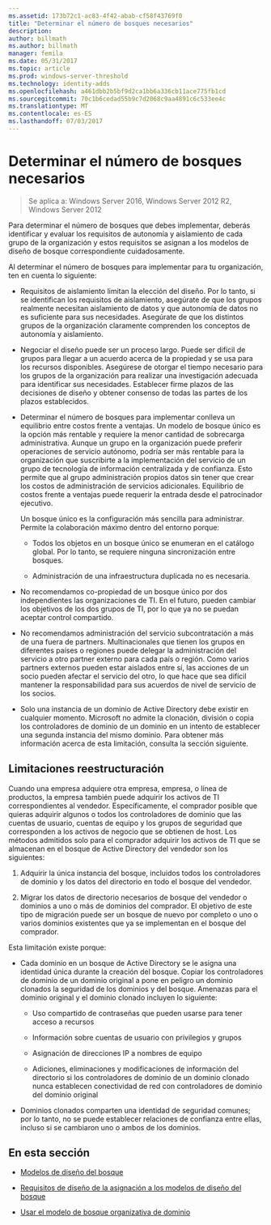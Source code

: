 ```yaml
---
ms.assetid: 173b72c1-ac83-4f42-abab-cf58f43769f0
title: "Determinar el número de bosques necesarios"
description: 
author: billmath
ms.author: billmath
manager: femila
ms.date: 05/31/2017
ms.topic: article
ms.prod: windows-server-threshold
ms.technology: identity-adds
ms.openlocfilehash: a461dbb2b5bf9d2ca1bb6a336cb11ace775fb1cd
ms.sourcegitcommit: 70c1b6cedad55b9c7d2068c9aa4891c6c533ee4c
ms.translationtype: MT
ms.contentlocale: es-ES
ms.lasthandoff: 07/03/2017
---
```

# <a name="determining-the-number-of-forests-required"></a>Determinar el número de bosques necesarios

>Se aplica a: Windows Server 2016, Windows Server 2012 R2, Windows Server 2012

Para determinar el número de bosques que debes implementar, deberás identificar y evaluar los requisitos de autonomía y aislamiento de cada grupo de la organización y estos requisitos se asignan a los modelos de diseño de bosque correspondiente cuidadosamente.  
  
Al determinar el número de bosques para implementar para tu organización, ten en cuenta lo siguiente:  
  
-   Requisitos de aislamiento limitan la elección del diseño. Por lo tanto, si se identifican los requisitos de aislamiento, asegúrate de que los grupos realmente necesitan aislamiento de datos y que autonomía de datos no es suficiente para sus necesidades. Asegúrate de que los distintos grupos de la organización claramente comprenden los conceptos de autonomía y aislamiento.  
  
-   Negociar el diseño puede ser un proceso largo. Puede ser difícil de grupos para llegar a un acuerdo acerca de la propiedad y se usa para los recursos disponibles. Asegúrese de otorgar el tiempo necesario para los grupos de la organización para realizar una investigación adecuada para identificar sus necesidades. Establecer firme plazos de las decisiones de diseño y obtener consenso de todas las partes de los plazos establecidos.  
  
-   Determinar el número de bosques para implementar conlleva un equilibrio entre costos frente a ventajas. Un modelo de bosque único es la opción más rentable y requiere la menor cantidad de sobrecarga administrativa. Aunque un grupo en la organización puede preferir operaciones de servicio autónomo, podría ser más rentable para la organización que suscribirte a la implementación del servicio de un grupo de tecnología de información centralizada y de confianza. Esto permite que al grupo administración propios datos sin tener que crear los costos de administración de servicios adicionales. Equilibrio de costos frente a ventajas puede requerir la entrada desde el patrocinador ejecutivo.  
  
    Un bosque único es la configuración más sencilla para administrar. Permite la colaboración máximo dentro del entorno porque:  
  
    -   Todos los objetos en un bosque único se enumeran en el catálogo global. Por lo tanto, se requiere ninguna sincronización entre bosques.  
  
    -   Administración de una infraestructura duplicada no es necesaria.  
  
-   No recomendamos co-propiedad de un bosque único por dos independientes las organizaciones de TI. En el futuro, pueden cambiar los objetivos de los dos grupos de TI, por lo que ya no se puedan aceptar control compartido.  
  
-   No recomendamos administración del servicio subcontratación a más de una fuera de partners. Multinacionales que tienen los grupos en diferentes países o regiones puede delegar la administración del servicio a otro partner externo para cada país o región. Como varios partners externos pueden estar aislados entre sí, las acciones de un socio pueden afectar el servicio del otro, lo que hace que sea difícil mantener la responsabilidad para sus acuerdos de nivel de servicio de los socios.  
  
-   Solo una instancia de un dominio de Active Directory debe existir en cualquier momento. Microsoft no admite la clonación, división o copia los controladores de dominio de un dominio en un intento de establecer una segunda instancia del mismo dominio. Para obtener más información acerca de esta limitación, consulta la sección siguiente.  
  
## <a name="restructuring-limitations"></a>Limitaciones reestructuración  
Cuando una empresa adquiere otra empresa, empresa, o línea de productos, la empresa también puede adquirir los activos de TI correspondientes al vendedor. Específicamente, el comprador posible que quieras adquirir algunos o todos los controladores de dominio que las cuentas de usuario, cuentas de equipo y los grupos de seguridad que corresponden a los activos de negocio que se obtienen de host. Los métodos admitidos solo para el comprador adquirir los activos de TI que se almacenan en el bosque de Active Directory del vendedor son los siguientes:  
  
1.  Adquirir la única instancia del bosque, incluidos todos los controladores de dominio y los datos del directorio en todo el bosque del vendedor.  
  
2.  Migrar los datos de directorio necesarios de bosque del vendedor o dominios a uno o más de dominios del comprador. El objetivo de este tipo de migración puede ser un bosque de nuevo por completo o uno o varios dominios existentes que ya se implementan en el bosque del comprador.  
  
Esta limitación existe porque:  
  
-   Cada dominio en un bosque de Active Directory se le asigna una identidad única durante la creación del bosque. Copiar los controladores de dominio de un dominio original a pone en peligro un dominio clonados la seguridad de los dominios y del bosque. Amenazas para el dominio original y el dominio clonado incluyen lo siguiente:  
  
    -   Uso compartido de contraseñas que pueden usarse para tener acceso a recursos  
  
    -   Información sobre cuentas de usuario con privilegios y grupos  
  
    -   Asignación de direcciones IP a nombres de equipo  
  
    -   Adiciones, eliminaciones y modificaciones de información del directorio si los controladores de dominio de un dominio clonado nunca establecen conectividad de red con controladores de dominio del dominio original  
  
-   Dominios clonados comparten una identidad de seguridad comunes; por lo tanto, no se puede establecer relaciones de confianza entre ellas, incluso si se cambiaron uno o ambos de los dominios.  
  
## <a name="in-this-section"></a>En esta sección  
  
-   [Modelos de diseño del bosque](https://technet.microsoft.com/library/cc770439.aspx)  
  
-   [Requisitos de diseño de la asignación a los modelos de diseño del bosque](Forest-Design-Models.md)  
  
-   [Usar el modelo de bosque organizativa de dominio](../../ad-ds/plan/Using-the-Organizational-Domain-Forest-Model.md)  
  


